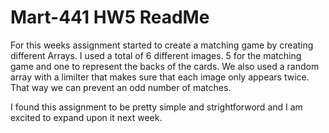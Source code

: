 # Mart-441 HW5 ReadMe 
For this weeks assignment started to create a matching game by creating different Arrays. I used a total of 6 different images. 5 for the matching game and one to represent the backs of the cards. We also used a random array with a limilter that makes sure that each image only appears twice. That way we can prevent an odd number of matches. 

I found this assignment to be pretty simple and strightforword and I am excited to expand upon it next week.